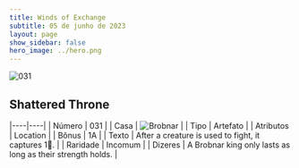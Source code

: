 ```yaml
---
title: Winds of Exchange
subtitle: 05 de junho de 2023
layout: page
show_sidebar: false
hero_image: ../hero.png
---
```


![031](https://mastervault-storage-prod.s3.amazonaws.com/media/card_front/en/600_031_8616cdcba01e_en.png)


## Shattered Throne

|----|----|
| Número | 031 |
| Casa | ![Brobnar](https://archonarcana.com/images/thumb/e/e0/Brobnar.png/22px-Brobnar.png "Brobnar") |
| Tipo | Artefato |
| Atributos | Location |
| Bônus | 1A |
| Texto | After a creature is used to fight, it captures 1.  |
| Raridade | Incomum |
| Dizeres | A Brobnar king only lasts as long as their strength holds. |
